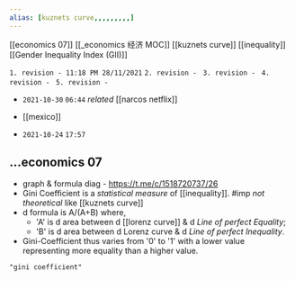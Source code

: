 ```yaml
---
alias: [kuznets curve,,,,,,,,,]
---
```

[[economics 07]] [[_economics 经济 MOC]] [[kuznets curve]] [[inequality]] [[Gender Inequality Index (GII)]]

`1. revision - 11:18 PM 28/11/2021`
`2. revision - `
`3. revision - `
`4. revision - `
`5. revision - `

- `2021-10-30` `06:44` _related_ [[narcos netflix]]
- [[mexico]]

- `2021-10-24` `17:57`
## ...economics 07
- graph & formula diag - https://t.me/c/1518720737/26
- Gini Coefficient is a _statistical measure_ of [[inequality]]. #imp _not theoretical_ like [[kuznets curve]]
- d formula is A/(A+B) where,
	- 'A' is d area between d [[lorenz curve]] & d _Line of perfect Equality_;
	- 'B' is d area between d Lorenz curve & d _Line of perfect Inequality_.
- Gini-Coefficient thus varies from '0' to '1' with a lower value representing more equality than a higher value.
```query 2021-10-24 17:59
"gini coefficient"
```